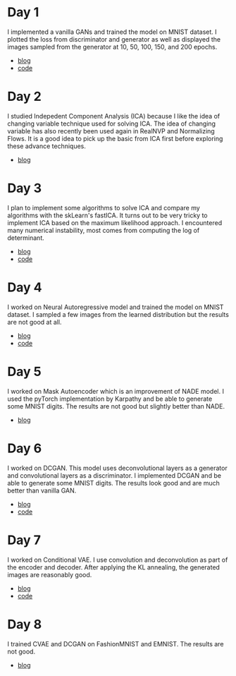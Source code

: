 
# Day 1
I implemented a vanilla GANs and trained the model on MNIST dataset. I plotted the loss from discriminator and generator as well as displayed the images sampled from the generator at 10, 50, 100, 150, and 200 epochs.

- [blog](https://sutheeblog.wordpress.com/2018/08/14/day-1-vanilla-gans/)
- [code](https://github.com/unsuthee/100DaysofMLCode/tree/master/day1)

# Day 2
I studied Indepedent Component Analysis (ICA) because I like the idea of changing variable technique used for solving ICA. The idea of changing variable has also recently been used again in RealNVP and Normalizing Flows. It is a good idea to pick up the basic from ICA first before exploring these advance techniques.

- [blog](https://sutheeblog.wordpress.com/2018/08/17/day-2-independent-component-analysis-ica/)

# Day 3
I plan to implement some algorithms to solve ICA and compare my algorithms with the skLearn's fastICA. It turns out to be very tricky to implement ICA based on the maximum likelihood approach. I encountered many numerical instability, most comes from computing the log of determinant. 

- [blog](https://sutheeblog.wordpress.com/2018/08/19/day-3-ica-with-gradient-ascent/)
- [code](https://github.com/unsuthee/100DaysofMLCode/blob/master/day2/PlayWithICA.ipynb)

# Day 4
I worked on Neural Autoregressive model and trained the model on MNIST dataset. I sampled a few images from the learned distribution but the results are not good at all.

- [blog](https://sutheeblog.wordpress.com/2018/08/20/day-4-nade-revisit/)
- [code](https://github.com/unsuthee/100DaysofMLCode/tree/master/day4)

# Day 5
I worked on Mask Autoencoder which is an improvement of NADE model. I used the pyTorch implementation by Karpathy and be able to generate some MNIST digits. The results are not good but slightly better than NADE.

- [blog](https://sutheeblog.wordpress.com/2018/08/22/day-5-made-mask-autoencoder/)

# Day 6
I worked on DCGAN. This model uses deconvolutional layers as a generator and convolutional layers as a discriminator. I implemented DCGAN and be able to generate some MNIST digits. The results look good and are much better than vanilla GAN.

- [blog](https://sutheeblog.wordpress.com/2018/08/22/day-6-dcgan/)
- [code](https://github.com/unsuthee/100DaysofMLCode/blob/master/day6/run_DCGAN.py)

# Day 7
I worked on Conditional VAE. I use convolution and deconvolution as part of the encoder and decoder. After applying the KL annealing, the generated images are reasonably good. 

- [blog](https://sutheeblog.wordpress.com/2018/08/23/day-7-conditional-vae/)
- [code](https://github.com/unsuthee/100DaysofMLCode/tree/master/day7)

# Day 8
I trained CVAE and DCGAN on FashionMNIST and EMNIST. The results are not good. 
- [blog](https://sutheeblog.wordpress.com/2018/08/24/day-8-move-away-from-mnist-datasets/)

